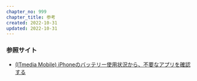 ```yaml
---
chapter_no: 999
chapter_title: 参考
created: 2022-10-31
updated: 2022-10-31
---
```

### 参照サイト
- [(ITmedia Mobile) iPhoneのバッテリー使用状況から、不要なアプリを確認する](https://www.itmedia.co.jp/mobile/articles/2204/30/news020.html)
